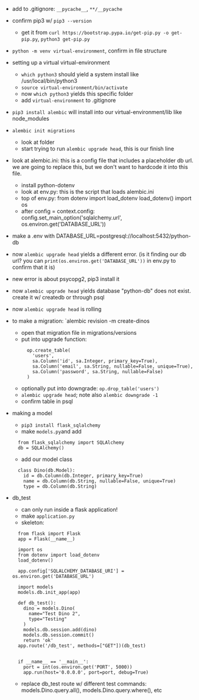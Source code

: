 - add to .gitignore: `__pycache__`, `**/__pycache`

- confirm pip3 w/ `pip3 --version`
  - get it from `curl https://bootstrap.pypa.io/get-pip.py -o get-pip.py`, `python3 get-pip.py`
- `python -m venv virtual-environment`, confirm in file structure
- setting up a virtual virtual-environment
  - `which python3` should yield a system install like /usr/local/bin/python3
  - `source virtual-environment/bin/activate`
  - now `which python3` yields this specific folder
  - add `virtual-environment` to .gitignore

- `pip3 install alembic` will install into our virtual-environment/lib like node_modules

- `alembic init migrations`
  - look at folder
  - start trying to run `alembic upgrade head`, this is our finish line

- look at alembic.ini: this is a config file that includes a placeholder db url. we are going to replace this, but we don't want to hardcode it into this file.
  - install python-dotenv
  - look at env.py: this is the script that loads alembic.ini
  - top of env.py:
    from dotenv import load_dotenv
    load_dotenv()
    import os
  - after config = context.config:
    config.set_main_option('sqlalchemy.url', os.environ.get('DATABASE_URL'))
- make a .env with DATABASE_URL=postgresql://localhost:5432/python-db
- now `alembic upgrade head` yields a different error. (is it finding our db url? you can `print(os.environ.get('DATABASE_URL'))` in env.py to confirm that it is)
- new error is about psycopg2, pip3 install it
- now `alembic upgrade head` yields database "python-db" does not exist. create it w/ createdb or through psql
- now `alembic upgrade head` is rolling

- to make a migration: `alembic revision -m create-dinos
  - open that migration file in migrations/versions
  - put into upgrade function:
    ```
      op.create_table(
        'users',
        sa.Column('id', sa.Integer, primary_key=True),
        sa.Column('email', sa.String, nullable=False, unique=True),
        sa.Column('password', sa.String, nullable=False)
      )
    ```
  - optionally put into downgrade: `op.drop_table('users')`
  - `alembic upgrade head`; note also `alembic downgrade -1`
  - confirm table in psql

- making a model
  - `pip3 install flask_sqlalchemy`
  - make `models.py`and add
  ```
    from flask_sqlalchemy import SQLAlchemy
    db = SQLAlchemy()
  ```
  - add our model class
  ```
    class Dino(db.Model):
      id = db.Column(db.Integer, primary_key=True)
      name = db.Column(db.String, nullable=False, unique=True)
      type = db.Column(db.String)
  ```

- db_test
  - can only run inside a flask application!
  - make `application.py`
  - skeleton:
  ```
    from flask import Flask
    app = Flask(__name__)

    import os
    from dotenv import load_dotenv
    load_dotenv()

    app.config['SQLALCHEMY_DATABASE_URI'] = os.environ.get('DATABASE_URL')

    import models
    models.db.init_app(app)

    def db_test():
      dino = models.Dino(
        name="Test Dino 2",
        type="Testing"
      )
      models.db.session.add(dino)
      models.db.session.commit()
      return 'ok'
    app.route('/db_test', methods=["GET"])(db_test)


    if __name__ == '__main__':
      port = int(os.environ.get('PORT', 5000))
      app.run(host='0.0.0.0', port=port, debug=True)
  ```
  - replace db_test route w/ different test commands: models.Dino.query.all(), models.Dino.query.where(), etc

